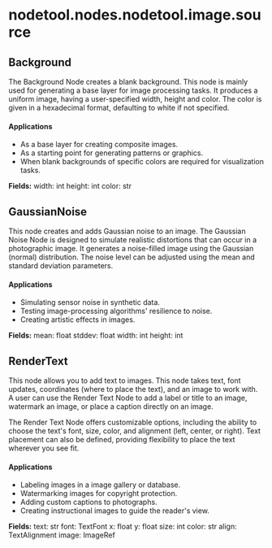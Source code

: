 # nodetool.nodes.nodetool.image.source

## Background

The Background Node creates a blank background.
This node is mainly used for generating a base layer for image processing tasks. It produces a uniform image, having a user-specified width, height and color. The color is given in a hexadecimal format, defaulting to white if not specified.

#### Applications
- As a base layer for creating composite images.
- As a starting point for generating patterns or graphics.
- When blank backgrounds of specific colors are required for visualization tasks.

**Fields:**
width: int
height: int
color: str

## GaussianNoise

This node creates and adds Gaussian noise to an image.
The Gaussian Noise Node is designed to simulate realistic distortions that can occur in a photographic image. It generates a noise-filled image using the Gaussian (normal) distribution. The noise level can be adjusted using the mean and standard deviation parameters.

#### Applications
- Simulating sensor noise in synthetic data.
- Testing image-processing algorithms' resilience to noise.
- Creating artistic effects in images.

**Fields:**
mean: float
stddev: float
width: int
height: int

## RenderText

This node allows you to add text to images.
This node takes text, font updates, coordinates (where to place the text), and an image to work with. A user can use the Render Text Node to add a label or title to an image, watermark an image, or place a caption directly on an image.

The Render Text Node offers customizable options, including the ability to choose the text's font, size, color, and alignment (left, center, or right). Text placement can also be defined, providing flexibility to place the text wherever you see fit.

#### Applications
- Labeling images in a image gallery or database.
- Watermarking images for copyright protection.
- Adding custom captions to photographs.
- Creating instructional images to guide the reader's view.

**Fields:**
text: str
font: TextFont
x: float
y: float
size: int
color: str
align: TextAlignment
image: ImageRef

